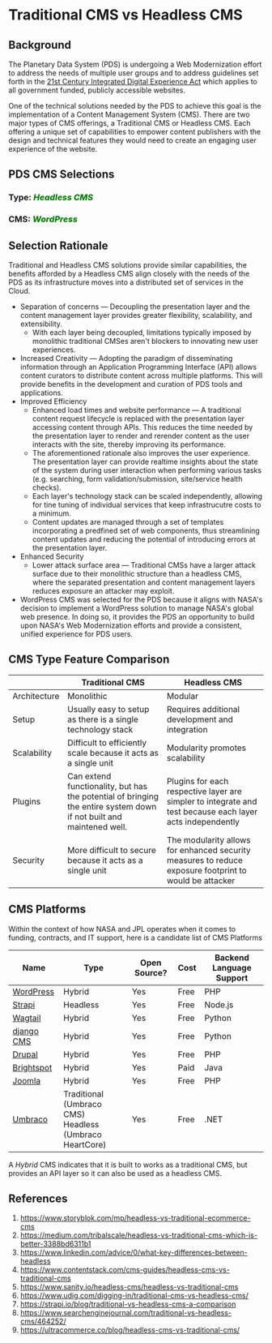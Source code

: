 # Traditional CMS vs Headless CMS

## Background

The Planetary Data System (PDS) is undergoing a Web Modernization effort to address the needs of multiple user groups and to address guidelines set forth in the [21st Century Integrated Digital Experience Act](https://digital.gov/resources/21st-century-integrated-digital-experience-act/) which applies to all government funded, publicly accessible websites. 

One of the technical solutions needed by the PDS to achieve this goal is the implementation of a Content Management System (CMS). There are two major types of CMS offerings, a Traditional CMS or Headless CMS. Each offering a unique set of capabilities to empower content publishers with the design and technical features they would need to create an engaging user experience  of the website.

## PDS CMS Selections

### Type: <span style="color:green; font-weight:800">_Headless CMS_</span>
### CMS: <span style="color:green; font-weight:800">_WordPress_</span>

## Selection Rationale

Traditional and Headless CMS solutions provide similar capabilities, the benefits afforded by a Headless CMS align closely with the needs of the PDS as its infrastructure moves into a distributed set of services in the Cloud.

- Separation of concerns — Decoupling the presentation layer and the content management layer provides greater flexibility, scalability, and extensibility.
  - With each layer being decoupled, limitations typically imposed by monolithic traditional CMSes aren't blockers to innovating new user experiences.
- Increased Creativity — Adopting the paradigm of disseminating information through an Application Programming Interface (API) allows content curators to distribute content across multiple platforms. This will provide benefits in the development and curation of PDS tools and applications.
- Improved Efficiency
  - Enhanced load times and website performance — A traditional content request lifecycle is replaced with the presentation layer accessing content through APIs. This reduces the time needed by the presentation layer to render and rerender content as the user interacts with the site, thereby improving its performance.
  - The aforementioned rationale also improves the user experience. The presentation layer can provide realtime insights about the state of the system during user interaction when performing various tasks (e.g. searching, form validation/submission, site/service health checks).
  - Each layer's technology stack can be scaled independently, allowing for tine tuning of individual services that keep infrastrucutre costs to a minimum.
  - Content updates are managed through a set of templates incorporating a predfined set of web components, thus streamlining content updates and reducing the potential of introducing errors at the presentation layer.
- Enhanced Security
  - Lower attack surface area — Traditional CMSs have a larger attack surface due to their monolithic structure than a headless CMS, where the separated presentation and content management layers reduces exposure an attacker may exploit.
- WordPress CMS was selected for the PDS because it aligns with NASA's decision to implement a WordPress solution to manage NASA's global web presence. In doing so, it provides the PDS an opportunity to build upon NASA's Web Modernization efforts and provide a consistent, unified experience for PDS users.

## CMS Type Feature Comparison

||Traditional CMS|Headless CMS|
|--|--|--|
|Architecture|Monolithic|Modular|
|Setup|Usually easy to setup as there is a single technology stack|Requires additional development and integration|
|Scalability|Difficult to efficiently scale because it acts as a single unit|Modularity promotes scalability|
|Plugins|Can extend functionality, but has the potential of bringing the entire system down if not built and maintened well.|Plugins for each respective layer are simpler to integrate and test because each layer acts independently|
|Security|More difficult to secure because it acts as a single unit|The modularity allows for enhanced security measures to reduce exposure footprint to would be attacker|

## CMS Platforms

Within the context of how NASA and JPL operates when it comes to funding, contracts, and IT support, here is a candidate list of CMS Platforms

|Name|Type|Open Source?|Cost|Backend Language Support|
|--|--|--|--|--|
|[WordPress](https://wordpress.org/)|Hybrid|Yes|Free|PHP|
|[Strapi](https://strapi.io/)|Headless|Yes|Free|Node.js|
|[Wagtail](https://wagtail.org/)|Hybrid|Yes|Free|Python|
|[django CMS](https://www.django-cms.org/en/)|Hybrid|Yes|Free|Python|
|[Drupal](https://www.drupal.org/)|Hybrid|Yes|Free|PHP|
|[Brightspot](https://www.brightspot.com/)|Hybrid|Yes|Paid|Java|
|[Joomla](https://www.joomla.org/)|Hybrid|Yes|Free|PHP|
|[Umbraco](https://umbraco.com/)|Traditional (Umbraco CMS)<br />Headless (Umbraco HeartCore)|Yes|Free|.NET|

A _Hybrid_ CMS indicates that it is built to works as a traditional CMS, but provides an API layer so it can also be used as a headless CMS.

## References
1. https://www.storyblok.com/mp/headless-vs-traditional-ecommerce-cms
2. https://medium.com/tribalscale/headless-vs-traditional-cms-which-is-better-3388bd6311b1
3. https://www.linkedin.com/advice/0/what-key-differences-between-headless
4. https://www.contentstack.com/cms-guides/headless-cms-vs-traditional-cms
5. https://www.sanity.io/headless-cms/headless-vs-traditional-cms
6. https://www.udig.com/digging-in/traditional-cms-vs-headless-cms/
7. https://strapi.io/blog/traditional-vs-headless-cms-a-comparison
8. https://www.searchenginejournal.com/traditional-vs-headless-cms/464252/
9. https://ultracommerce.co/blog/headless-cms-vs-traditional-cms/
